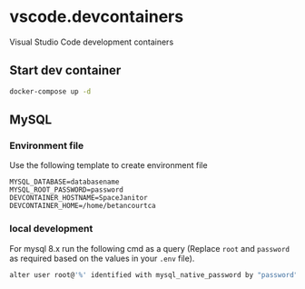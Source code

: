 # vscode.devcontainers

Visual Studio Code development containers

## Start dev container

```bash
docker-compose up -d
```

## MySQL

### Environment file

Use the following template to create environment file

```environment
MYSQL_DATABASE=databasename
MYSQL_ROOT_PASSWORD=password
DEVCONTAINER_HOSTNAME=SpaceJanitor
DEVCONTAINER_HOME=/home/betancourtca
```

### local development

For mysql 8.x run the following cmd as a query (Replace `root` and `password` as required based on the values in your `.env` file).

```bash
alter user root@'%' identified with mysql_native_password by "password";
```
